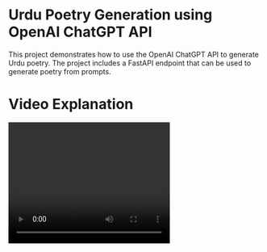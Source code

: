 # Urdu Poetry Generation using OpenAI ChatGPT API
This project demonstrates how to use the OpenAI ChatGPT API to generate Urdu poetry. The project includes a FastAPI endpoint that can be used to generate poetry from prompts.


# Video Explanation
<video width="320" height="240" controls>
  <source src="media/0302.mp4" type="video/mp4">
  Your browser does not support the video tag.
</video>

